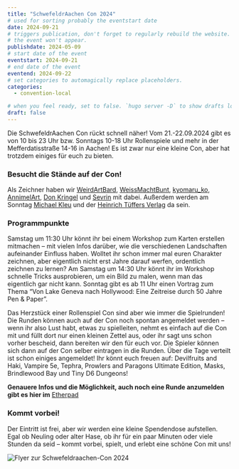 ```yaml
---
title: "SchwefeldrAachen Con 2024"
# used for sorting probably the eventstart date
date: 2024-09-21
# triggers publication, don't forget to regularly rebuild the website. Must be set if `date` is in the future or else 
# the event won't appear.
publishdate: 2024-05-09
# start date of the event
eventstart: 2024-09-21
# end date of the event
eventend: 2024-09-22
# set categories to automagically replace placeholders.
categories:
  - convention-local

# when you feel ready, set to false. `hugo server -D` to show drafts locally.
draft: false
---
```

Die SchwefeldrAachen Con rückt schnell näher!
Vom 21.-22.09.2024 gibt es von 10 bis 23 Uhr bzw. Sonntags 10-18 Uhr Rollenspiele und mehr in der Mefferdatisstraße 14-16 in Aachen!
Es ist zwar nur eine kleine Con, aber hat trotzdem einiges für euch zu bieten.


### Besucht die Stände auf der Con!

Als Zeichner haben wir [WeirdArtBard](https://www.instagram.com/weirdartbard/), [WeissMachtBunt](https://www.instagram.com/weissmachtbunt/), [kyomaru_ko](https://x.com/kyomaru_ko/), [AnnimelArt](https://www.instagram.com/annimelart/), [Don Kringel](https://www.instagram.com/donkringel/) und [Sevrin](https://www.instagram.com/sevrins_sketches/) mit dabei. Außerdem werden am Sonntag [Michael Kleu](https://www.fantastischeantike.de/) und der [Heinrich Tüffers Verlag](https://www.heinrich-tueffers.de/) da sein.


### Programmpunkte

Samstag um 11:30 Uhr könnt ihr bei einem Workshop zum Karten erstellen mitmachen – mit vielen Infos darüber, wie die verschiedenen Landschaften aufeinander Einfluss haben.
Wolltet ihr schon immer mal euren Charakter zeichnen, aber eigentlich nicht erst Jahre darauf werfen, ordentlich zeichnen zu lernen? Am Samstag um 14:30 Uhr könnt ihr im Workshop schnelle Tricks ausprobieren, um ein Bild zu malen, wenn man das eigentlich gar nicht kann.
Sonntag gibt es ab 11 Uhr einen Vortrag zum Thema “Von Lake Geneva nach Hollywood: Eine Zeitreise durch 50 Jahre Pen & Paper”.

Das Herzstück einer Rollenspiel Con sind aber wie immer die Spielrunden!
Die Runden können auch auf der Con noch spontan angemeldet werden – wenn ihr also Lust habt, etwas zu spielleiten, nehmt es einfach auf die Con mit und füllt dort nur einen kleinen Zettel aus, oder ihr sagt uns schon vorher bescheid, dann bereiten wir den für euch vor. Die Spieler können sich dann auf der Con selber eintragen in die Runden.
Über die Tage verteilt ist schon einiges angemeldet! Ihr könnt euch freuen auf: Devilfruits and Haki, Vampire 5e, Tephra, Prowlers and Paragons Ultimate Edition, Masks, Brindlewood Bay und Tiny D6 Dungeons!

**Genauere Infos und die Möglichkeit, auch noch eine Runde anzumelden gibt es hier im** [Etherpad](https://etherpad.fachschaften.rwth-aachen.de/p/Schwefeldraachen-Con-2024)


### Kommt vorbei!

Der Eintritt ist frei, aber wir werden eine kleine Spendendose aufstellen.
Egal ob Neuling oder alter Hase, ob ihr für ein paar Minuten oder viele Stunden da seid – kommt vorbei, spielt, und erlebt eine schöne Con mit uns!


![Flyer zur Schwefeldraachen-Con 2024](/img/schwefeldraachencon2024_flyer.jpg)


